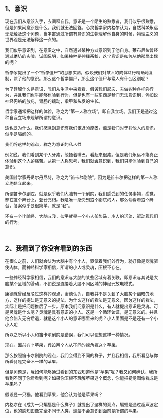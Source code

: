 <h2>1、意识</h2><p data-pid="molD0djN">现在我们从意识入手，去阐释自我。意识是一个陌生的熟悉者，我们似乎很熟悉，但是如果问意识是什么，我们就无法回答。心灵哲学家内格尔认为，自然科学永远无法触及这个问题，当宇宙通过所谓有意识的生物理解他自身的时候，物理主义的世界观是无法解释这一点的。</p><p data-pid="kiJymxdG">我们似乎意识到，在意识之中，自然通过某种方式意识到了他自身。莱布尼兹曾经通过磨坊的实验，试图说明，如果纯粹是神经系统，这个意识是如何从他那里出现的呢？</p><p data-pid="AhOKc9V2">哲学家提出了一个“哲学僵尸”的思想实验，假设我们对某人的肉体进行精确地复制，除了他的意识。那么这个哲学僵尸，那么这个僵尸与常人有什么区别呢？</p><p data-pid="E-zWi2iZ">为了理解什么是意识，我们从生活中来看看，假设我们起床，去做各种各样的行为，并且我们似乎能够体验到行为，但是也有一些东西是我们无法意识到，例如说神经网络的放电，胃肠的蠕动，指甲和头发的生长。</p><p data-pid="4xS3imFH">哲学家通常把这样的体验，称之为“第一人称立场”，即自我立场。我们正是通过这种自我立场来理解所谓的意识。</p><p data-pid="W_UNq3VV">这也是为什么，我们感觉到意识离我们很近的原因，但是我们对于其他人的意识，似乎是隔阂的。</p><p data-pid="c0sjRSET">我们将这样的观点，称之为意识的私人性</p><p data-pid="un9-QiO7">例如说，我们看到某个人牙疼，他捂着嘴巴，看起来很疼。但是我们永远不能真正体验到这个人的痛苦。从第一人称思考，我们就会意识到，我们只能体验到自己的意识。</p><p data-pid="oJDSQ0Mg">美国哲学家丹尼尔丹尼特，称之为“笛卡尔剧院”，因为是笛卡尔把这样的第一人称立场建立起来。</p><p data-pid="Kwj2TZ5B">所谓笛卡尔剧院，就是似乎我们大脑有一个剧院，我们感受到的任何事物，感觉，都在这个舞台上，登台亮相。我是唯一感受到这个剧院的人，那么谁看着这个舞台，答案似乎是很简单，就是“我”。</p><p data-pid="aDVIEYt1">还有一个比喻是，大脑与我，似乎就是一个小人架势马，小人的活动，驱动着我们的行为。</p><p><br></p><h2>2、我看到了你没有看到的东西</h2><p data-pid="OUUjmACD">在很久之前，人们就会认为大脑中有个小人，驱使着我们的行为，就好像是灵魂驱使肉体。而神经科学家相信，所谓的小人或灵魂，压根不存在。</p><p data-pid="eDhVssIg">一些神经科学家相信，我们的意识与大脑的某些区域有着关联，即意识与其说是大脑某个区域的滑动，不如说是连接着大脑不同区域的神经元放电模式。</p><p data-pid="MQ0691hH">康德就曾经反驳过这样的观点，康德认为，自我并不是关到了大脑某个幽暗的地方，这样的提法是无意义的提法。为什么这样的看法是无意义，因为这样的看法，实际上是把问题推后了一步。原本我们问意识是什么，有人就提出意识是灵魂。可是灵魂是什么呢？灵魂是具有意识的小人。这是一个循环论证，是无意义的。并且他会陷入无穷后退，就是这个小人的意识哪里来的呢？小人里面是不是还有一个小小人呢</p><p data-pid="UYNBrb6w">所以之所以小人和笛卡尔剧院是错误，我们可以设想这样一种情况。</p><p data-pid="RSMuXqec">现在，面前有个苹果，假设两个人从不同的视角看这个苹果。</p><p data-pid="w24unGTB">那么按照笛卡尔剧院的观点，我们会得到不同的样子，并且我相信，我所看见与你所看见是完全不一样的苹果。</p><p data-pid="SSZOWnQg">但是问题是，我如何能够通过看到的东西知道他是“苹果”呢？我又如何确认，我所看到不同于你所看到呢？如果你压根不理解苹果这个概念，你能把视觉图像看成是苹果吗？</p><p data-pid="gO7yAJ5D">假设是一只猫，他看到苹果，他会认为他是苹果吗？</p><p data-pid="CqLPhrUF">内格尔在《成为一只蝙蝠是什么样子》就提出了这样的观点，蝙蝠是通过超声波定位，他的感知图像完全不同于人类，蝙蝠不会意识到面前是所谓的苹果。</p><p></p><p></p><p></p><p></p><p></p><p></p><p></p><p></p><p></p><p></p><p></p>